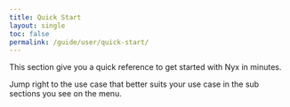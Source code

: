 ```yaml
---
title: Quick Start
layout: single
toc: false
permalink: /guide/user/quick-start/
---
```


This section give you a quick reference to get started with Nyx in minutes.

Jump right to the use case that better suits your use case in the sub sections you see on the menu.
